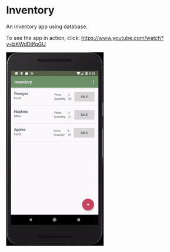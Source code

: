 # Inventory
An inventory app using database.

To see the app in action, click: https://www.youtube.com/watch?v=bKWdDiIfqGU

![Inventory gif](inventoryGif.gif)
